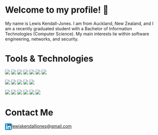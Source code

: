 # Welcome to my profile! 👋
My name is Lewis Kendall-Jones. I am from Auckland, New Zealand, and I am a recently graduated student with a Bachelor of Information Technologies (Computer Science). My main interests lie within software engineering, networks, and security.
# Tools & Technologies
![](https://img.shields.io/badge/Language-C-blue)
![](https://img.shields.io/badge/Languages-C%23-blue)
![](https://img.shields.io/badge/Languages-C++-blue)
![](https://img.shields.io/badge/Languages-Java-blue)
![](https://img.shields.io/badge/Languages-Rust-blue)
![](https://img.shields.io/badge/Languages-Haskell-blue)
![](https://img.shields.io/badge/Languages-Python-green)  

![](https://img.shields.io/badge/Languages-HTML-red)
![](https://img.shields.io/badge/Languages-JS-red)
![](https://img.shields.io/badge/Languages-CSS-red)
![](https://img.shields.io/badge/Languages-PHP-red)
![](https://img.shields.io/badge/Languages-SQL-red)  

![](https://img.shields.io/badge/Tools-MySQL-orange)
![](https://img.shields.io/badge/Tools-ASP.net(MVC)-orange)
![](https://img.shields.io/badge/Tools-Bootstrap-orange)
![](https://img.shields.io/badge/Tools-React-orange)
![](https://img.shields.io/badge/Tools-Swing-orange)
![](https://img.shields.io/badge/Tools-Maven-orange)
# Contact Me
<a href="mailto:lewiskendalljones@gmail.com">lewiskendalljones@gmail.com</a>
<a href="https://www.linkedin.com/in/lewiskendalljones/"><img align="left" src="https://github.com/lewisKendall-Jones/lewisKendall-Jones/blob/main/images/linkedin.svg" alt="icon | LinkedIn" width="21px"/></a>
